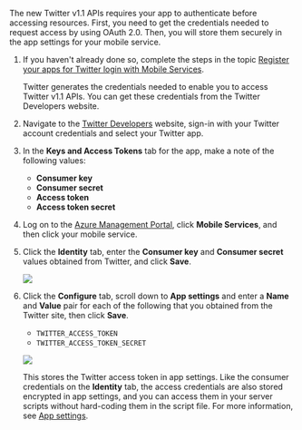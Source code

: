 

The new Twitter v1.1 APIs requires your app to authenticate before accessing resources. First, you need to get the credentials needed to request access by using OAuth 2.0. Then, you will store them securely in the app settings for your mobile service.

1. If you haven't already done so, complete the steps in the topic <a href="../articles/mobile-services/mobile-services-how-to-register-twitter-authentication.md/" target="_blank">Register your apps for Twitter login with Mobile Services</a>. 
  
  	Twitter generates the credentials needed to enable you to access Twitter v1.1 APIs. You can get these credentials from the Twitter Developers website. 

2. Navigate to the <a href="http://go.microsoft.com/fwlink/p/?LinkId=268300" target="_blank">Twitter Developers</a> website, sign-in with your Twitter account credentials and select your Twitter app.

3. In the **Keys and Access Tokens** tab for the app, make a note of the following values:

	+ **Consumer key**
	+ **Consumer secret**
	+ **Access token**
	+ **Access token secret**

4. Log on to the [Azure Management Portal], click **Mobile Services**, and then click your mobile service.

5. Click the **Identity** tab, enter the **Consumer key** and **Consumer secret** values obtained from Twitter, and click **Save**. 

	![](./media/mobile-services-register-twitter-access/mobile-identity-tab-twitter-only.png)

2. Click the **Configure** tab, scroll down to **App settings** and enter a **Name** and **Value** pair for each of the following that you obtained from the Twitter site, then click **Save**.

	+ `TWITTER_ACCESS_TOKEN`
	+ `TWITTER_ACCESS_TOKEN_SECRET`

	![](./media/mobile-services-register-twitter-access/mobile-schedule-job-app-settings.png)

	This stores the Twitter access token in app settings. Like the consumer credentials on the **Identity** tab, the access credentials are also stored encrypted in app settings, and you can access them in your server scripts without hard-coding them in the script file. For more information, see [App settings].

<!-- URLs. -->
[Mobile Services server script reference]: http://go.microsoft.com/fwlink/?LinkId=262293
[Azure Management Portal]: https://manage.windowsazure.cn/
[Register your apps for Twitter login with Mobile Services]: /documentation/articles/mobile-services-how-to-register-twitter-authentication
[Twitter Developers]: http://go.microsoft.com/fwlink/p/?LinkId=268300
[App settings]: http://msdn.microsoft.com/zh-cn/library/azure/b6bb7d2d-35ae-47eb-a03f-6ee393e170f7